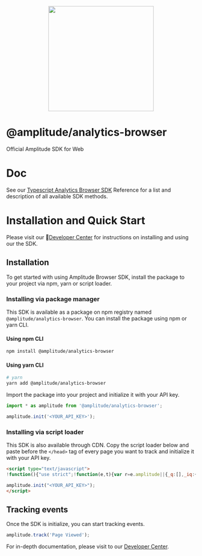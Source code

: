 <p align="center">
  <a href="https://amplitude.com" target="_blank" align="center">
    <img src="https://static.amplitude.com/lightning/46c85bfd91905de8047f1ee65c7c93d6fa9ee6ea/static/media/amplitude-logo-with-text.4fb9e463.svg" width="280">
  </a>
  <br />
</p>

# @amplitude/analytics-browser

Official Amplitude SDK for Web

# Doc

See our [Typescript Analytics Browser SDK](https://amplitude.github.io/Amplitude-TypeScript/modules/_amplitude_analytics_browser.html) Reference for a list and description of all available SDK methods.

# Installation and Quick Start

Please visit our :100:[Developer Center](https://www.docs.developers.amplitude.com/data/sdks/typescript-browser/) for instructions on installing and using our the SDK.

## Installation

To get started with using Amplitude Browser SDK, install the package to your project via npm, yarn or script loader.

### Installing via package manager

This SDK is available as a package on npm registry named `@amplitude/analytics-browser`. You can install the package using npm or yarn CLI.

#### Using npm CLI
```sh
npm install @amplitude/analytics-browser
```

#### Using yarn CLI
```sh
# yarn
yarn add @amplitude/analytics-browser
```

Import the package into your project and initialize it with your API key.

```ts
import * as amplitude from '@amplitude/analytics-browser';

amplitude.init('<YOUR_API_KEY>');
```

### Installing via script loader

This SDK is also available through CDN. Copy the script loader below and paste before the `</head>` tag of every page you want to track and initialize it with your API key.

<!-- README_SNIPPET_BLOCK -->
```html
<script type="text/javascript">
!function(){"use strict";!function(e,t){var r=e.amplitude||{_q:[],_iq:{}};if(r.invoked)e.console&&console.error&&console.error("Amplitude snippet has been loaded.");else{var n=function(e,t){e.prototype[t]=function(){return this._q.push({name:t,args:Array.prototype.slice.call(arguments,0)}),this}},s=function(e,t,r){return function(n){e._q.push({name:t,args:Array.prototype.slice.call(r,0),resolve:n})}},o=function(e,t,r){e[t]=function(){if(r)return{promise:new Promise(s(e,t,Array.prototype.slice.call(arguments)))}}},i=function(e){for(var t=0;t<g.length;t++)o(e,g[t],!1);for(var r=0;r<h.length;r++)o(e,h[r],!0)};r.invoked=!0;var u=t.createElement("script");u.type="text/javascript",u.integrity="sha384-QhN12IHEJCDzzlNZ/ugu3iCq5jVI1saLR0QXlVfubYxdHb8NhKqgMhr9KeruyviR",u.crossOrigin="anonymous",u.async=!0,u.src="https://cdn.amplitude.com/libs/analytics-browser-2.2.3-min.js.gz",u.onload=function(){e.amplitude.runQueuedFunctions||console.log("[Amplitude] Error: could not load SDK")};var a=t.getElementsByTagName("script")[0];a.parentNode.insertBefore(u,a);for(var c=function(){return this._q=[],this},l=["add","append","clearAll","prepend","set","setOnce","unset","preInsert","postInsert","remove","getUserProperties"],p=0;p<l.length;p++)n(c,l[p]);r.Identify=c;for(var d=function(){return this._q=[],this},f=["getEventProperties","setProductId","setQuantity","setPrice","setRevenue","setRevenueType","setEventProperties"],v=0;v<f.length;v++)n(d,f[v]);r.Revenue=d;var g=["getDeviceId","setDeviceId","getSessionId","setSessionId","getUserId","setUserId","setOptOut","setTransport","reset","extendSession"],h=["init","add","remove","track","logEvent","identify","groupIdentify","setGroup","revenue","flush"];i(r),r.createInstance=function(e){return r._iq[e]={_q:[]},i(r._iq[e]),r._iq[e]},e.amplitude=r}}(window,document)}();

amplitude.init("<YOUR_API_KEY>");
</script>
```
<!-- / OF README_SNIPPET_BLOCK -->

## Tracking events

Once the SDK is initialize, you can start tracking events.

```ts
amplitude.track('Page Viewed');
```

For in-depth documentation, please visit to our [Developer Center](https://www.docs.developers.amplitude.com/data/sdks/sdk-quickstart/#browser).

